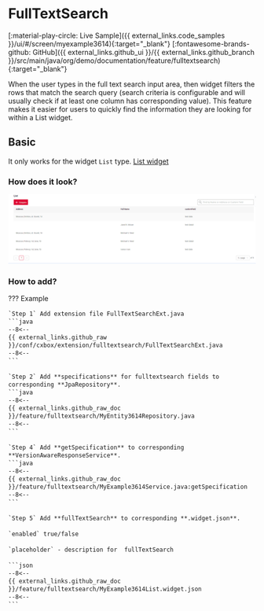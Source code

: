 # FullTextSearch 
[:material-play-circle: Live Sample]({{ external_links.code_samples }}/ui/#/screen/myexample3614){:target="_blank"}
[:fontawesome-brands-github: GitHub]({{ external_links.github_ui }}/{{ external_links.github_branch }}/src/main/java/org/demo/documentation/feature/fulltextsearch){:target="_blank"}

When the user types in the full text search input area, then widget filters the rows that match the search query
(search criteria is configurable and will usually check if at least one column has corresponding value). 
This feature makes it easier for users to quickly find the information they are looking for within a List widget.

## Basic
It only works for the widget `List` type. [List widget](/widget/type/list/list)

### How does it look?
![fulltextsearch.gif](fulltextsearch.gif)

### How to add?
??? Example

    `Step 1` Add extension file FullTextSearchExt.java
    ```java
    --8<--
    {{ external_links.github_raw }}/conf/cxbox/extension/fulltextsearch/FullTextSearchExt.java
    --8<--
    ```
  
    `Step 2` Add **specifications** for fulltextsearch fields to corresponding **JpaRepository**. 
    ```java
    --8<--
    {{ external_links.github_raw_doc }}/feature/fulltextsearch/MyEntity3614Repository.java
    --8<--
    ```

    `Step 4` Add **getSpecification** to corresponding **VersionAwareResponseService**. 
    ```java
    --8<--
    {{ external_links.github_raw_doc }}/feature/fulltextsearch/MyExample3614Service.java:getSpecification
    --8<--
    ```

    `Step 5` Add **fullTextSearch** to corresponding **.widget.json**. 

    `enabled` true/false  

    `placeholder` - description for  fullTextSearch
        
    ```json
    --8<--
    {{ external_links.github_raw_doc }}/feature/fulltextsearch/MyExample3614List.widget.json
    --8<--
    ```